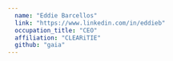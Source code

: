 ```yaml
---
  name: "Eddie Barcellos"
  link: "https://www.linkedin.com/in/eddieb"
  occupation_title: "CEO"
  affiliation: "CLEARiTIE"
  github: "gaia"
---
```

